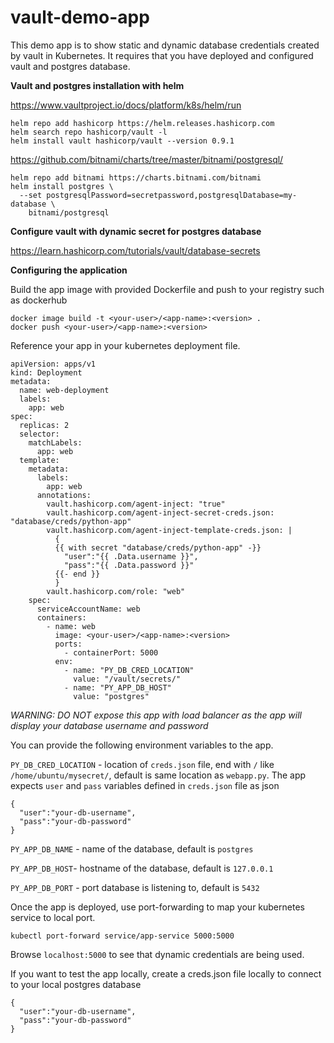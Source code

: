 # vault-demo-app

This demo app is to show static and dynamic database credentials created by vault in Kubernetes. It requires that you have deployed and configured vault and postgres database.

**Vault and postgres installation with helm**

https://www.vaultproject.io/docs/platform/k8s/helm/run

```
helm repo add hashicorp https://helm.releases.hashicorp.com
helm search repo hashicorp/vault -l
helm install vault hashicorp/vault --version 0.9.1
```

https://github.com/bitnami/charts/tree/master/bitnami/postgresql/

```
helm repo add bitnami https://charts.bitnami.com/bitnami
helm install postgres \
  --set postgresqlPassword=secretpassword,postgresqlDatabase=my-database \
    bitnami/postgresql
```

**Configure vault with dynamic secret for postgres database**

https://learn.hashicorp.com/tutorials/vault/database-secrets


**Configuring the application**

Build the app image with provided Dockerfile and push to your registry such as dockerhub 
```
docker image build -t <your-user>/<app-name>:<version> .
docker push <your-user>/<app-name>:<version>
```

Reference your app in your kubernetes deployment file. 

```
apiVersion: apps/v1
kind: Deployment
metadata:
  name: web-deployment
  labels:
    app: web
spec:
  replicas: 2
  selector:
    matchLabels:
      app: web
  template:
    metadata:
      labels:
        app: web
      annotations:     
        vault.hashicorp.com/agent-inject: "true"
        vault.hashicorp.com/agent-inject-secret-creds.json: "database/creds/python-app"
        vault.hashicorp.com/agent-inject-template-creds.json: |
          {
          {{ with secret "database/creds/python-app" -}}
            "user":"{{ .Data.username }}", 
            "pass":"{{ .Data.password }}"
          {{- end }}
          }
        vault.hashicorp.com/role: "web"
    spec:
      serviceAccountName: web
      containers:
        - name: web
          image: <your-user>/<app-name>:<version>
          ports:
            - containerPort: 5000
          env:
            - name: "PY_DB_CRED_LOCATION"
              value: "/vault/secrets/"
            - name: "PY_APP_DB_HOST"
              value: "postgres" 
```

*WARNING: DO NOT expose this app with load balancer as the app will display your database username and password*

You can provide the following environment variables to the app.

`PY_DB_CRED_LOCATION` - location of `creds.json` file, end with `/` like `/home/ubuntu/mysecret/`, default is same location as `webapp.py`. The app expects `user` and `pass` variables defined in `creds.json` file as json

```
{
  "user":"your-db-username", 
  "pass":"your-db-password"
}
```

`PY_APP_DB_NAME` - name of the database, default is `postgres`

`PY_APP_DB_HOST`- hostname of the database, default is `127.0.0.1`

`PY_APP_DB_PORT` - port database is listening to, default is `5432`

Once the app is deployed, use port-forwarding to map your kubernetes service to local port. 
```
kubectl port-forward service/app-service 5000:5000
```
Browse `localhost:5000` to see that dynamic credentials are being used.

If you want to test the app locally, create a creds.json file locally to connect to your local postgres database
```
{
  "user":"your-db-username", 
  "pass":"your-db-password"
}
```
